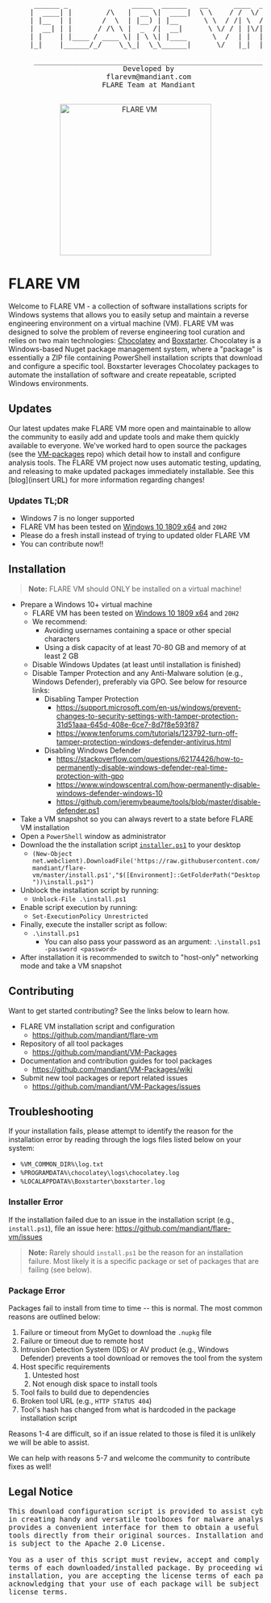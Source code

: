 <pre>
      ______ _               _____  ______   __      ____  __
     |  ____| |        /\   |  __ \|  ____|  \ \    / /  \/  |
     | |__  | |       /  \  | |__) | |__      \ \  / /| \  / |
     |  __| | |      / /\ \ |  _  /|  __|      \ \/ / | |\/| |
     | |    | |____ / ____ \| | \ \| |____      \  /  | |  | |
     |_|    |______/_/    \_\_|  \_\______|      \/   |_|  |_|

      ________________________________________________________
                           Developed by
                       flarevm@mandiant.com
                      FLARE Team at Mandiant
      ________________________________________________________
</pre>

<p align="center">
  <img width="300" height="300" src="flarevm.png?raw=true" alt="FLARE VM"/>
</p>

# FLARE VM
Welcome to FLARE VM - a collection of software installations scripts for Windows systems that allows you to easily setup and maintain a reverse engineering environment on a virtual machine (VM). FLARE VM was designed to solve the problem of reverse engineering tool curation and relies on two main technologies: [Chocolatey](https://chocolatey.org) and [Boxstarter](https://boxstarter.org). Chocolatey is a Windows-based Nuget package management system, where a "package" is essentially a ZIP file containing PowerShell installation scripts that download and configure a specific tool. Boxstarter leverages Chocolatey packages to automate the installation of software and create repeatable, scripted Windows environments.

## Updates

Our latest updates make FLARE VM more open and maintainable to allow the community to easily add and update tools and make them quickly available to everyone. We've worked hard to open source the packages (see the [VM-packages](https://github.com/mandiant/VM-Packages) repo) which detail how to install and configure analysis tools. The FLARE VM project now uses automatic testing, updating, and releasing to make updated packages immediately installable. See this [blog](insert URL) for more information regarding changes!

### Updates TL;DR

* Windows 7 is no longer supported
* FLARE VM has been tested on [Windows 10 1809 x64](https://developer.microsoft.com/en-us/microsoft-edge/tools/vms/) and `20H2`
* Please do a fresh install instead of trying to updated older FLARE VM
* You can contribute now!!

## Installation

> **Note:** FLARE VM should ONLY be installed on a virtual machine!

* Prepare a Windows 10+ virtual machine
  * FLARE VM has been tested on [Windows 10 1809 x64](https://developer.microsoft.com/en-us/microsoft-edge/tools/vms/) and `20H2`
  * We recommend:
    * Avoiding usernames containing a space or other special characters
    * Using a disk capacity of at least 70-80 GB and memory of at least 2 GB
  * Disable Windows Updates (at least until installation is finished)
  * Disable Tamper Protection and any Anti-Malware solution (e.g., Windows Defender), preferably via GPO. See below for resource links:
    * Disabling Tamper Protection
      * https://support.microsoft.com/en-us/windows/prevent-changes-to-security-settings-with-tamper-protection-31d51aaa-645d-408e-6ce7-8d7f8e593f87
      * https://www.tenforums.com/tutorials/123792-turn-off-tamper-protection-windows-defender-antivirus.html
    * Disabling Windows Defender
      * https://stackoverflow.com/questions/62174426/how-to-permanently-disable-windows-defender-real-time-protection-with-gpo
      * https://www.windowscentral.com/how-permanently-disable-windows-defender-windows-10
      * https://github.com/jeremybeaume/tools/blob/master/disable-defender.ps1
* Take a VM snapshot so you can always revert to a state before FLARE VM installation
* Open a `PowerShell` window as administrator
* Download the the installation script [`installer.ps1`](https://raw.githubusercontent.com/mandiant/flare-vm/master/install.ps1) to your desktop
  * `(New-Object net.webclient).DownloadFile('https://raw.githubusercontent.com/mandiant/flare-vm/master/install.ps1',"$([Environment]::GetFolderPath("Desktop"))\install.ps1")`
* Unblock the installation script by running:
  * `Unblock-File .\install.ps1`
* Enable script execution by running:
  * `Set-ExecutionPolicy Unrestricted`
* Finally, execute the installer script as follow:
  * `.\install.ps1`
    * You can also pass your password as an argument: `.\install.ps1 -password <password>`
* After installation it is recommended to switch to "host-only" networking mode and take a VM snapshot

## Contributing
Want to get started contributing? See the links below to learn how.
* FLARE VM installation script and configuration
  * https://github.com/mandiant/flare-vm
* Repository of all tool packages
  * https://github.com/mandiant/VM-Packages
* Documentation and contribution guides for tool packages
  * https://github.com/mandiant/VM-Packages/wiki
* Submit new tool packages or report related issues
  * https://github.com/mandiant/VM-Packages/issues

## Troubleshooting
If your installation fails, please attempt to identify the reason for the installation error by reading through the logs files listed below on your system:
* `%VM_COMMON_DIR%\log.txt`
* `%PROGRAMDATA%\chocolatey\logs\chocolatey.log`
* `%LOCALAPPDATA%\Boxstarter\boxstarter.log`

### Installer Error
If the installation failed due to an issue in the installation script (e.g., `install.ps1`), file an issue here: https://github.com/mandiant/flare-vm/issues

> **Note:** Rarely should `install.ps1` be the reason for an installation failure. Most likely it is a specific package or set of packages that are failing (see below).

### Package Error
Packages fail to install from time to time -- this is normal. The most common reasons are outlined below:

1. Failure or timeout from MyGet to download the `.nupkg` file
2. Failure or timeout due to remote host
3. Intrusion Detection System (IDS) or AV product (e.g., Windows Defender) prevents a tool download or removes the tool from the system
4. Host specific requirements
    1. Untested host
    2. Not enough disk space to install tools
5. Tool fails to build due to dependencies
6. Broken tool URL (e.g., `HTTP STATUS 404`)
7. Tool's hash has changed from what is hardcoded in the package installation script

Reasons 1-4 are difficult, so if an issue related to those is filed it is unlikely we will be able to assist.

We can help with reasons 5-7 and welcome the community to contribute fixes as well!

## Legal Notice
<pre>This download configuration script is provided to assist cyber security analysts
in creating handy and versatile toolboxes for malware analysis environments. It
provides a convenient interface for them to obtain a useful set of analysis
tools directly from their original sources. Installation and use of this script
is subject to the Apache 2.0 License.

You as a user of this script must review, accept and comply with the license
terms of each downloaded/installed package. By proceeding with the
installation, you are accepting the license terms of each package, and
acknowledging that your use of each package will be subject to its respective
license terms.
</pre>

